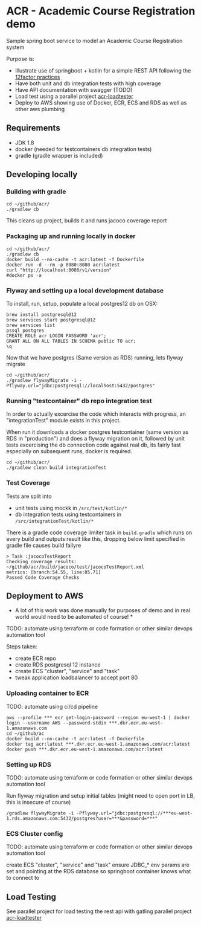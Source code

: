 # ACR - Academic Course Registration demo

Sample spring boot service to model an Academic Course Registration system

Purpose is: 
* Illustrate use of springboot + kotlin for a simple REST API following the [12factor practices](https://12factor.net/)
* Have both unit and db integration tests with high coverage
* Have API documentation with swagger (TODO)
* Load test using a parallel project [acr-loadtester](https://github.com/fnunezkanut/acr-loadtester)
* Deploy to AWS showing use of Docker, ECR, ECS and RDS as well as other aws plumbing


## Requirements
* JDK 1.8
* docker (needed for testcontainers db integration tests)
* gradle (gradle wrapper is included)

## Developing locally

### Building with gradle

```
cd ~/github/acr/
./gradlew cb
```
This cleans up project, builds it and runs jacoco coverage report

### Packaging up and running locally in docker

```
cd ~/github/acr/
./gradlew cb
docker build --no-cache -t acr:latest -f Dockerfile
docker run -d --rm -p 8080:8080 acr:latest
curl "http://localhost:8080/v1/version"
#docker ps -a
```

### Flyway and setting up a local development database

To install, run, setup, populate a local postgres12 db on OSX:
 
```
brew install postgresql@12
brew services start postgresql@12
brew services list
pssql postgres
CREATE ROLE acr LOGIN PASSWORD 'acr';
GRANT ALL ON ALL TABLES IN SCHEMA public TO acr;
\q
````

Now that we have postgres (Same version as RDS) running, lets flyway migrate
```
cd ~/github/acr/
./gradlew flywayMigrate -i -Pflyway.url="jdbc:postgresql://localhost:5432/postgres"
```

### Running "testcontainer" db repo integration test

In order to actually excercise the code which interacts with progress, an "integrationTest" module exists in this project.

When run it downloads a docker postgres testcontainer (same version as RDS in "production") and does a flyway migration on it, followed by unit tests excercising the db connection code against real db, its fairly fast especially on subsequent runs, docker is required.

```
cd ~/github/acr/
./gradlew clean build integrationTest
```

### Test Coverage

Tests are split into
* unit tests using mockk in `/src/test/kotlin/*`
* db integration tests using testcontainers in `/src/integrationTest/kotlin/*`

There is a gradle code coverage limiter task in `build.gradle` which runs on every build and outputs result like this, dropping below limit specified in gradle file causes build failyre

```
> Task :jacocoTestReport
Checking coverage results: ~/github/acr/build/jacoco/test/jacocoTestReport.xml
metrics: [branch:54.55, line:85.71]
Passed Code Coverage Checks
```

## Deployment to AWS

* A lot of this work was done manually for purposes of demo and in real world would need to be automated of course! *

TODO: automate using terraform or code formation or other similar devops automation tool

Steps taken:
* create ECR repo
* create RDS postgresql 12 instance
* create ECS "cluster", "service" and "task"
* tweak application loadbalancer to accept port 80

### Uploading container to ECR

TODO: automate using ci/cd pipeline

```
aws --profile *** ecr get-login-password --region eu-west-1 | docker login --username AWS --password-stdin ***.dkr.ecr.eu-west-1.amazonaws.com
cd ~/github/ac
docker build --no-cache -t acr:latest -f Dockerfile
docker tag acr:latest ***.dkr.ecr.eu-west-1.amazonaws.com/acr:latest
docker push ***.dkr.ecr.eu-west-1.amazonaws.com/acr:latest
```

### Setting up RDS

TODO: automate using terraform or code formation or other similar devops automation tool

Run flyway migration and setup initial tables (might need to open port in LB, this is insecure of course)
```
/gradlew flywayMigrate -i -Pflyway.url="jdbc:postgresql://***eu-west-1.rds.amazonaws.com:5432/postgres?user=***&password=***"
```

### ECS Cluster config

TODO: automate using terraform or code formation or other similar devops automation tool

create ECS "cluster", "service" and "task"
ensure JDBC_* env params are set and pointing at the RDS database so springboot container knows what to connect to

## Load Testing

See parallel project for load testing the rest api with gatling parallel project [acr-loadtester](https://github.com/fnunezkanut/acr-loadtester)